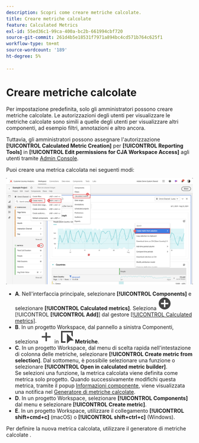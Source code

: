 ```yaml
---
description: Scopri come creare metriche calcolate.
title: Creare metriche calcolate
feature: Calculated Metrics
exl-id: 55ed36c1-99ca-400a-bc2b-661994cbf720
source-git-commit: 261d4b5e18531f7971a894bc4cd571b764c625f1
workflow-type: tm+mt
source-wordcount: '189'
ht-degree: 5%

---
```


# Creare metriche calcolate

Per impostazione predefinita, solo gli amministratori possono creare metriche calcolate. Le autorizzazioni degli utenti per visualizzare le metriche calcolate sono simili a quelle degli utenti per visualizzare altri componenti, ad esempio filtri, annotazioni e altro ancora.

Tuttavia, gli amministratori possono assegnare l&#39;autorizzazione **[!UICONTROL Calculated Metric Creation]** per **[!UICONTROL Reporting Tools]** in **[!UICONTROL Edit permissions for CJA Workspace Access]** agli utenti tramite [Admin Console](/help/technotes/access-control.md#user-level-access).


Puoi creare una metrica calcolata nei seguenti modi:

![Modalità di creazione di un filtro](assets/create-metric.png)

* **A**. Nell&#39;interfaccia principale, selezionare **[!UICONTROL Components]** e selezionare **[!UICONTROL Calculated metrics]**. Seleziona ![AddCircle](/help/assets/icons/AddCircle.svg) [!UICONTROL **[!UICONTROL Add]**] dal gestore [[!UICONTROL Calculated metrics]](/help/components/calc-metrics/cm-workflow/cm-manager.md).
* **B**. In un progetto Workspace, dal pannello a sinistra Componenti, seleziona ![Aggiungi](/help/assets/icons/Add.svg) in ![Evento](/help/assets/icons/Event.svg) **Metriche**.
* **C**. In un progetto Workspace, dal menu di scelta rapida nell&#39;intestazione di colonna delle metriche, selezionare **[!UICONTROL Create metric from selection]**. Dal sottomenu, è possibile selezionare una funzione o selezionare **[!UICONTROL Open in calculated metric builder]**. <br/>Se selezioni una funzione, la metrica calcolata viene definita come metrica solo progetto. Quando successivamente modifichi questa metrica, tramite il popup [Informazioni componente](/help/components/use-components-in-workspace.md#component-info), viene visualizzata una notifica nel [Generatore di metriche calcolate](/help/components/calc-metrics/cm-workflow/cm-build-metrics.md).
* **D**. In un progetto Workspace, selezionare **[!UICONTROL Components]** dal menu e selezionare **[!UICONTROL Create metric]**.
* **E**. In un progetto Workspace, utilizzare il collegamento **[!UICONTROL shift+cmd+c]** (macOS) o **[!UICONTROL shift+ctrl+c]** (Windows).

Per definire la nuova metrica calcolata, utilizzare il generatore di metriche calcolate [](/help/components/calc-metrics/cm-workflow/cm-build-metrics.md).

<!--

Learn about the steps to take for creating calculated metrics.

| Workflow Task | Description |
| --- | --- |
| Plan Calculated Metrics | Especially for metrics that are going to be officially "approved", it makes sense to outline which calculated metrics will be widely used and how they will be defined. |
| [Build](/help/components/calc-metrics/cm-workflow/cm-build-metrics.md) Calculated Metrics | Build and edit calculated and advanced calculated metrics for use in [!DNL Customer Journey Analytics] components. |
| [Tag](cm-tagging.md) Calculated Metrics | Tag calculated metrics for ease of organization and sharing. See how to plan and assign tags for simple and advanced searches and organization. |
| [Approve](cm-approving.md) Calculated Metrics | Approve calculated metrics to make them canonical. |
| Apply Calculated Metrics | You can apply metrics directly from a report, from the Metric Selector (to access it, click [!UICONTROL Show Metrics]). |
| Filter Calculated Metrics | In the Metric Selector, click [!UICONTROL Advanced Selection] and filter by tags, owners, and other filters (Show All, Mine, Shared With me, Favorites, and Approved.) |
| Mark Calculated Metrics as [Favorites](cm-finding.md) | Marking metrics as favorites is another way to organize them for ease of use.|

-->
